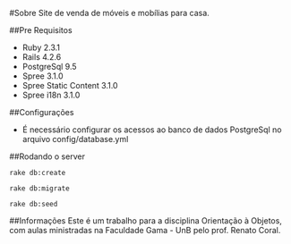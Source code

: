 #Sobre
Site de venda de móveis e mobílias para casa.

##Pre Requisitos
* Ruby 2.3.1
* Rails 4.2.6
* PostgreSql 9.5
* Spree 3.1.0
* Spree Static Content 3.1.0
* Spree i18n 3.1.0

##Configurações

* É necessário configurar os acessos ao banco de dados PostgreSql no arquivo config/database.yml

##Rodando o server

```
rake db:create
```
```
rake db:migrate
```
```
rake db:seed
```

##Informações
Este é um trabalho para a disciplina Orientação à Objetos, com aulas ministradas na Faculdade Gama - UnB pelo prof. Renato Coral.
